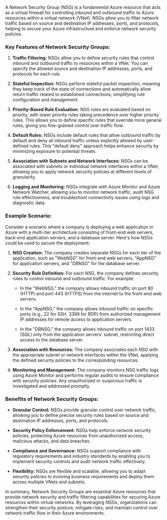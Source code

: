 A Network Security Group (NSG) is a fundamental Azure resource that acts as a virtual firewall for controlling inbound and outbound traffic to Azure resources within a virtual network (VNet). NSGs allow you to filter network traffic based on source and destination IP addresses, ports, and protocols, helping to secure your Azure infrastructure and enforce network security policies.

### Key Features of Network Security Groups:

1. **Traffic Filtering:** NSGs allow you to define security rules that control inbound and outbound traffic to resources within a VNet. You can specify the allowed source and destination IP addresses, ports, and protocols for each rule.

2. **Stateful Inspection:** NSGs perform stateful packet inspection, meaning they keep track of the state of connections and automatically allow return traffic related to established connections, simplifying rule configuration and management.

3. **Priority-Based Rule Evaluation:** NSG rules are evaluated based on priority, with lower priority rules taking precedence over higher priority rules. This allows you to define specific rules that override more general rules, giving you fine-grained control over traffic flow.

4. **Default Rules:** NSGs include default rules that allow outbound traffic by default and deny all inbound traffic unless explicitly allowed by user-defined rules. This "default deny" approach helps enhance security by minimizing exposure to potential threats.

5. **Association with Subnets and Network Interfaces:** NSGs can be associated with subnets or individual network interfaces within a VNet, allowing you to apply network security policies at different levels of granularity.

6. **Logging and Monitoring:** NSGs integrate with Azure Monitor and Azure Network Watcher, allowing you to monitor network traffic, audit NSG rule effectiveness, and troubleshoot connectivity issues using logs and diagnostic data.

### Example Scenario:

Consider a scenario where a company is deploying a web application in Azure with a multi-tier architecture consisting of front-end web servers, back-end application servers, and a database server. Here's how NSGs could be used to secure the deployment:

1. **NSG Creation:** The company creates separate NSGs for each tier of the application, such as "WebNSG" for front-end web servers, "AppNSG" for application servers, and "DBNSG" for the database server.

2. **Security Rule Definition:** For each NSG, the company defines security rules to control inbound and outbound traffic. For example:

   - In the "WebNSG," the company allows inbound traffic on port 80 (HTTP) and port 443 (HTTPS) from the internet to the front-end web servers.
   
   - In the "AppNSG," the company allows inbound traffic on specific ports (e.g., 22 for SSH, 3389 for RDP) from authorized management IP addresses for remote access to application servers.
   
   - In the "DBNSG," the company allows inbound traffic on port 1433 (SQL) only from the application servers' subnet, restricting direct access to the database server.

3. **Association with Resources:** The company associates each NSG with the appropriate subnet or network interfaces within the VNet, applying the defined security policies to the corresponding resources.

4. **Monitoring and Management:** The company monitors NSG traffic logs using Azure Monitor and performs regular audits to ensure compliance with security policies. Any unauthorized or suspicious traffic is investigated and addressed promptly.

### Benefits of Network Security Groups:

- **Granular Control:** NSGs provide granular control over network traffic, allowing you to define precise security rules based on source and destination IP addresses, ports, and protocols.

- **Security Policy Enforcement:** NSGs help enforce network security policies, protecting Azure resources from unauthorized access, malicious attacks, and data breaches.

- **Compliance and Governance:** NSGs support compliance with regulatory requirements and industry standards by enabling you to implement security controls and audit network traffic effectively.

- **Flexibility:** NSGs are flexible and scalable, allowing you to adapt security policies to evolving business requirements and deploy them across multiple VNets and subnets.

In summary, Network Security Groups are essential Azure resources that provide network security and traffic filtering capabilities for securing Azure resources within virtual networks. By leveraging NSGs, organizations can strengthen their security posture, mitigate risks, and maintain control over network traffic flow in their Azure environments.
